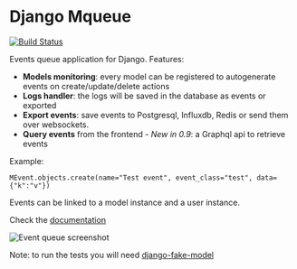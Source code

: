 # Django Mqueue

[![Build Status](https://travis-ci.org/synw/django-mqueue.svg?branch=master)](https://travis-ci.org/synw/django-mqueue)

Events queue application for Django. Features:

- **Models monitoring**: every model can be registered to autogenerate events on create/update/delete actions
- **Logs handler**: the logs will be saved in the database as events or exported
- **Export events**: save events to Postgresql, Influxdb, Redis or send them over websockets.
- **Query events** from the frontend - *New in 0.9*: a Graphql api to retrieve events

Example:

   ```pyhton
   MEvent.objects.create(name="Test event", event_class="test", data={"k":"v"})
   ```

Events can be linked to a model instance and a user instance.

Check the [documentation](http://django-mqueue.readthedocs.org/en/latest/)

![Event queue screenshot](https://raw.github.com/synw/django-mqueue/master/docs/_static/events_list.png)

Note: to run the tests you will need [django-fake-model](https://github.com/erm0l0v/django-fake-model)

